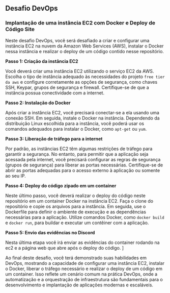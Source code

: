 ## Desafio DevOps

### Implantação de uma instância EC2 com Docker e Deploy de Código Site

Neste desafio DevOps, você será desafiado a criar e configurar uma instância EC2 na nuvem da Amazon Web Services (AWS), instalar o Docker nessa instância e realizar o deploy de um código contido nesse repositório.

**Passo 1: Criação da instância EC2**

Você deverá criar uma instância EC2 utilizando o serviço EC2 da AWS. Escolha o tipo de instância adequado às necessidades do projeto `free tier da aws` e configure corretamente as opções de segurança, como chaves SSH, Keypar, grupos de segurança e firewall. Certifique-se de que a instância possua conectividade com a internet.

**Passo 2: Instalação do Docker**

Após criar a instância EC2, você precisará conectar-se a ela usando uma conexão SSH. Em seguida, instale o Docker na instância. Dependendo da distribuição Linux escolhida para a instância, você poderá usar os comandos adequados para instalar o Docker, como `apt-get` ou `yum`. 

**Passo 3: Liberação de tráfego para a internet**

Por padrão, as instâncias EC2 têm algumas restrições de tráfego para garantir a segurança. No entanto, para permitir que a aplicação seja acessada pela internet, você precisará configurar as regras de segurança (grupos de segurança) para liberar as portas necessárias. Certifique-se de abrir as portas adequadas para o acesso externo à aplicação ou somente ao seu IP.

**Passo 4: Deploy do código zipado em um container**

Neste último passo, você deverá realizar o deploy do código neste repositório em um container Docker na instância EC2. Faça o clone do repositório e copie os arquivos para a instância. Em seguida, use o Dockerfile para definir o ambiente de execução e as dependências necessárias para a aplicação. Utilize comandos Docker, como `docker build` e `docker run`, para buildar e executar um contêiner com a aplicação.

**Passo 5: Envio das evidências no Discord**

Nesta última etapa você irá enviar as evidências do container rodando na ec2 e a página web que abre após o deploy do código.
]

Ao final deste desafio, você terá demonstrado suas habilidades em DevOps, mostrando a capacidade de configurar uma instância EC2, instalar o Docker, liberar o tráfego necessário e realizar o deploy de um código em um container. Isso reflete um cenário comum na prática DevOps, onde a automatização e a orquestração de infraestrutura são fundamentais para o desenvolvimento e implantação de aplicações modernas e escaláveis.
